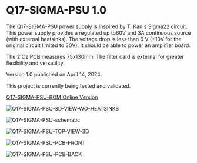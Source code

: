 # Q17-SIGMA-PSU 1.0<br>

The Q17-SIGMA-PSU power supply is inspired by Ti Kan's Sigma22 circuit. This power supply provides a regulated  up to60V and 3A continuous source (with external heatsinks). The voltage drop is less than 6 V (+10V for the original circuit limited to 30V). It should be able to power an amplifier board.

The 2 Oz PCB measures 75x130mm. The filter card is external for greater flexibility and versatility.

Version 1.0 published on April 14, 2024.

This project is currently being tested and validated.

<a href="https://audio.cyberkata.org/Q17-SIGMA-PSU-BOM.html">Q17-SIGMA-PSU-BOM Online Version</a><br>

![Q17-SIGMA-PSU-3D-VIEW-WO-HEATSINKS](https://github.com/stefaweb/Q17-Amplifier/assets/12907102/f0e94893-70dc-4894-8da3-0fec79059de2)

![Q17-SIGMA-PSU-schematic](https://github.com/stefaweb/Q17-Amplifier/assets/12907102/e68a5369-b560-484c-87d8-268cedec3d24)

![Q17-SIGMA-PSU-TOP-VIEW-3D](https://github.com/stefaweb/Q17-Amplifier/assets/12907102/fdda2d8c-28fc-4dc4-91bd-b2715201fd25)

![Q17-SIGMA-PSU-PCB-FRONT](https://github.com/stefaweb/Q17-Amplifier/assets/12907102/96fc4fc1-95da-414a-a732-783275d60f42)

![Q17-SIGMA-PSU-PCB-BACK](https://github.com/stefaweb/Q17-Amplifier/assets/12907102/47c351e9-3c4c-4f93-afec-cb9ac67f7ce7)
